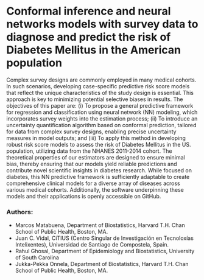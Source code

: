# Conformal inference and neural networks models with survey data to diagnose and predict the risk of Diabetes Mellitus in the American population

Complex survey designs are commonly employed in many medical cohorts. In such scenarios, developing case-specific predictive risk score models that reflect the unique characteristics of the study design is essential. This approach is key to minimizing potential selective biases in results. The objectives of this paper are: (i) To propose a general predictive framework for regression and classification using neural network (NN) modeling, which incorporates survey weights into the estimation process; (ii) To introduce an uncertainty quantification algorithm based on conformal prediction, tailored for data from complex survey designs, enabling precise uncertainty measures in model outputs; and (iii) To apply this method in developing robust risk score models to assess the risk of Diabetes Mellitus in the US. population, utilizing data from the NHANES 2011-2014 cohort. The theoretical properties of our estimators are designed to ensure minimal bias, thereby ensuring that our models yield reliable predictions and contribute novel scientific insights in diabetes research. While focused on diabetes, this NN predictive framework is sufficiently adaptable to create comprehensive clinical models for a diverse array of diseases across various medical cohorts. Additionally, the software underpinning these models and their applications is openly accessible on GitHub.

### Authors: 
- Marcos Matabuena, Department of Biostatistics, Harvard T.H. Chan School of Public Health, Boston, MA.
- Juan C. Vidal, CiTIUS (Centro Singular de Investigación en Tecnoloxías Intelixentes), Universidad de Santiago de Compostela, Spain.
- Rahul Ghosal, Department of Epidemiology and Biostatistics, University of South Carolina
- Jukka-Pekka Onnela, Department of Biostatistics, Harvard T.H. Chan School of Public Health, Boston, MA.
